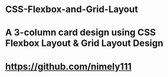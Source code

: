 # CSS-Flexbox-and-Grid-Layout
# A 3-column card design using CSS Flexbox  Layout &amp; Grid Layout Design
# https://github.com/nimely111
